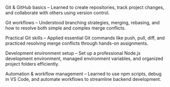 Git & GitHub basics – Learned to create repositories, track project changes, and collaborate with others using version control.

Git workflows – Understood branching strategies, merging, rebasing, and how to resolve both simple and complex merge conflicts.

Practical Git skills – Applied essential Git commands like push, pull, diff, and practiced resolving merge conflicts through hands-on assignments.

Development environment setup – Set up a professional Node.js development environment, managed environment variables, and organized project folders efficiently.

Automation & workflow management – Learned to use npm scripts, debug in VS Code, and automate workflows to streamline backend development.